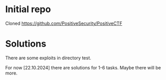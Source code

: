 # Initial repo

Cloned https://github.com/PositiveSecurity/PositiveCTF

# Solutions

There are some exploits in directory test.

For now \[22.10.2024\] there are solutions for 1-6 tasks. Maybe there will be more.
